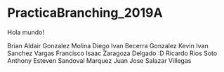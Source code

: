 # PracticaBranching_2019A
Hola mundo! 

Brian Aldair Gonzalez Molina
Diego Ivan Becerra Gonzalez
Kevin Ivan Sanchez Vargas
Francisco Isaac Zaragoza Delgado :D
Ricardo Rios Soto
Anthony Esteven Sandoval Marquez 
Juan Jose Salazar Villegas

